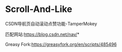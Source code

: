 # Scroll-And-Like

CSDN导航页自动滚动点赞功能-TamperMokey

匹配网站:https://blog.csdn.net/nav/*

Greasy Fork:https://greasyfork.org/en/scripts/485496
